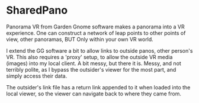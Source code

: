 # SharedPano
Panorama VR from Garden Gnome software makes a panorama into a VR experience. One can construct a network of leap points
to other points of view, other panoramas, BUT Only within your own VR world. 

I extend the GG software a bit to allow links to outside panos, other person's VR. 
This also requires a 'proxy' setup, to allow the outside VR media (images) into my local client. A bit messy, but there it is.
Messy, and not terribly polite, as I bypass the outsider's viewer for the most part, and simply access their data.

The outsider's link file has a return link appended to it when loaded into the local viewer, so the viewer can navigate back to where they came from.
